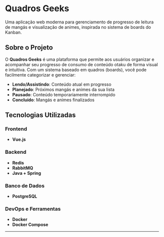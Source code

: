 # Quadros Geeks

Uma aplicação web moderna para gerenciamento de progresso de leitura de mangás e visualização de animes, inspirada no sistema de boards do Kanban.

## Sobre o Projeto

O **Quadros Geeks** é uma plataforma que permite aos usuários organizar e acompanhar seu progresso de consumo de conteúdo otaku de forma visual e intuitiva. Com um sistema baseado em quadros (boards), você pode facilmente categorizar e gerenciar:

- **Lendo/Assistindo**: Conteúdo atual em progresso
- **Planejado**: Próximos mangás e animes da sua lista
- **Pausado**: Conteúdo temporariamente interrompido
- **Concluído**: Mangás e animes finalizados

## Tecnologias Utilizadas

### Frontend
- **Vue.js**

### Backend
- **Redis**
- **RabbitMQ**
- **Java + Spring**

### Banco de Dados
- **PostgreSQL**

### DevOps e Ferramentas
- **Docker**
- **Docker Compose**

---